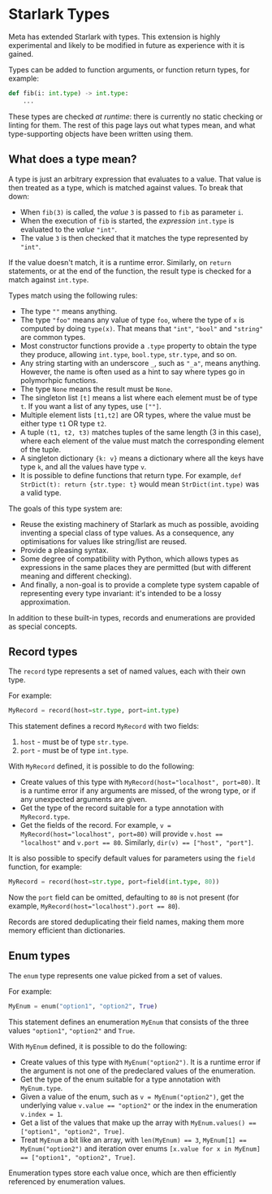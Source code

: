 # Starlark Types

Meta has extended Starlark with types. This extension is highly experimental and likely to be modified in future as experience with it is gained.

Types can be added to function arguments, or function return types, for example:

```python
def fib(i: int.type) -> int.type:
    ...
```

These types are checked *at runtime*: there is currently no static checking or linting for them. The rest of this page lays out what types mean, and what type-supporting objects have been written using them.

## What does a type mean?

A type is just an arbitrary expression that evaluates to a value. That value is then treated as a type, which is matched against values. To break that down:

* When `fib(3)` is called, the *value* `3` is passed to `fib` as parameter `i`.
* When the execution of `fib` is started, the *expression* `int.type` is evaluated to the *value* `"int"`.
* The value `3` is then checked that it matches the type represented by `"int"`.

If the value doesn't match, it is a runtime error. Similarly, on `return` statements, or at the end of the function, the result type is checked for a match against `int.type`.

Types match using the following rules:

* The type `""` means anything.
* The type `"foo"` means any value of type `foo`, where the type of `x` is computed by doing `type(x)`. That means that `"int"`, `"bool"` and `"string"` are common types.
* Most constructor functions provide a `.type` property to obtain the type they produce, allowing `int.type`, `bool.type`, `str.type`, and so on.
* Any string starting with an underscore `_`, such as `"_a"`, means anything. However, the name is often used as a hint to say where types go in polymorhpic functions.
* The type `None` means the result must be `None`.
* The singleton list `[t]` means a list where each element must be of type `t`. If you want a list of any types, use `[""]`.
* Multiple element lists `[t1,t2]` are OR types, where the value must be either type `t1` OR type `t2`.
* A tuple `(t1, t2, t3)` matches tuples of the same length (3 in this case), where each element of the value must match the corresponding element of the tuple.
* A singleton dictionary `{k: v}` means a dictionary where all the keys have type `k`, and all the values have type `v`.
* It is possible to define functions that return type. For example, `def StrDict(t): return {str.type: t}` would mean `StrDict(int.type)` was a valid type.

The goals of this type system are:

* Reuse the existing machinery of Starlark as much as possible, avoiding inventing a special class of type values. As a consequence, any optimisations for values like string/list are reused.
* Provide a pleasing syntax.
* Some degree of compatibility with Python, which allows types as expressions in the same places they are permitted (but with different meaning and different checking).
* And finally, a non-goal is to provide a complete type system capable of representing every type invariant: it's intended to be a lossy approximation.

In addition to these built-in types, records and enumerations are provided as special concepts.

## Record types

The `record` type represents a set of named values, each with their own type.

For example:

```python
MyRecord = record(host=str.type, port=int.type)
```

This statement defines a record `MyRecord` with two fields:

1. `host` - must be of type `str.type`.
2. `port` - must be of type `int.type`.

With `MyRecord` defined, it is possible to do the following:

* Create values of this type with `MyRecord(host="localhost", port=80)`. It is a runtime error if any arguments are missed, of the wrong type, or if any unexpected arguments are given.
* Get the type of the record suitable for a type annotation with `MyRecord.type`.
* Get the fields of the record. For example, `v = MyRecord(host="localhost", port=80)` will provide `v.host == "localhost"` and `v.port == 80`. Similarly, `dir(v) == ["host", "port"]`.

It is also possible to specify default values for parameters using the `field` function, for example:

```python
MyRecord = record(host=str.type, port=field(int.type, 80))
```

Now the `port` field can be omitted, defaulting to `80` is not present (for example, `MyRecord(host="localhost").port == 80`).

Records are stored deduplicating their field names, making them more memory efficient than dictionaries.

## Enum types

The `enum` type  represents one value picked from a set of values.

For example:

```python
MyEnum = enum("option1", "option2", True)
```

This statement defines an enumeration `MyEnum` that consists of the three values `"option1"`, `"option2"` and `True`.

With `MyEnum` defined, it is possible to do the following:

* Create values of this type with `MyEnum("option2")`. It is a runtime error if the argument is not one of the predeclared values of the enumeration.
* Get the type of the enum suitable for a type annotation with `MyEnum.type`.
* Given a value of the enum, such as `v = MyEnum("option2")`, get the underlying value `v.value == "option2"` or the index in the enumeration `v.index = 1`.
* Get a list of the values that make up the array with `MyEnum.values() == ["option1", "option2", True]`.
* Treat `MyEnum` a bit like an array, with `len(MyEnum) == 3`, `MyEnum[1] == MyEnum("option2")` and iteration over enums `[x.value for x in MyEnum] == ["option1", "option2", True]`.

Enumeration types store each value once, which are then efficiently referenced by enumeration values.
